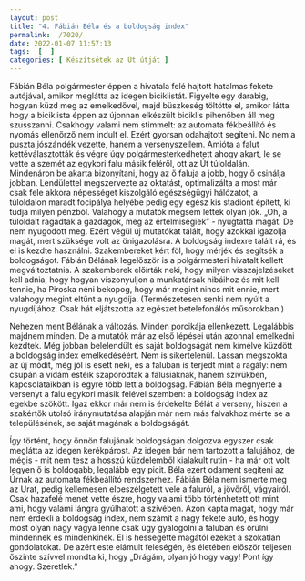 ```yaml
---
layout: post
title: "4. Fábián Béla és a boldogság index"
permalink:  /7020/ 
date: 2022-01-07 11:57:13
tags:  [  ] 
categories: [ Készítsétek az Út útját ]
---
```

Fábián Béla polgármester éppen a hivatala felé hajtott hatalmas fekete autójával, amikor meglátta az idegen biciklistát. Figyelte egy darabig, hogyan küzd meg az emelkedővel, majd büszkeség töltötte el, amikor látta hogy a biciklista éppen az újonnan elkészült biciklis pihenőben áll meg szusszanni. Csakhogy valami nem stimmelt: az automata fékbeállító és nyomás ellenőrző nem indult el. Ezért gyorsan odahajtott segíteni. No nem a puszta jószándék vezette, hanem a versenyszellem. Amióta a falut kettéválasztották és végre úgy polgármesterkedhetett ahogy akart, le se vette a szemét az egykori falu másik feléről, ott az Út túloldalán. Mindenáron be akarta bizonyítani, hogy az ő faluja a jobb, hogy ő csinálja jobban. Lendülettel megszervezte az oktatást, optimalizálta a most már csak fele akkora népességet kiszolgáló egészségügyi hálózatot, a túloldalon maradt focipálya helyébe pedig egy egész kis stadiont épített, ki tudja milyen pénzből. Valahogy a mutatók mégsem lettek olyan jók. „Oh, a túloldalt ragadtak a gazdagok, meg az értelmiségiek” - nyugtatta magát. De  nem nyugodott meg. Ezért végül új mutatókat talált, hogy azokkal igazolja magát, mert szüksége volt az önigazolásra. A boldogság indexre talált rá, és el is kezdte használni. Szakembereket kért föl, hogy mérjék és segítsék a boldogságot. Fábián Bélának legelőször is a polgármesteri hivatalt kellett megváltoztatnia. A szakemberek előírták neki, hogy milyen visszajelzéseket kell adnia, hogy hogyan viszonyuljon a munkatársak hibáihoz és mit kell tennie, ha Piroska néni bekopog, hogy már megint nincs mit ennie, mert valahogy megint eltűnt a nyugdíja. (Természetesen senki nem nyúlt a nyugdíjához. Csak hát eljátszotta az egészet betelefonálós műsorokban.) 

Nehezen ment Bélának a változás. Minden porcikája ellenkezett. Legalábbis majdnem minden. De a mutatók már az első lépései után azonnal emelkedni kezdtek. Még jobban belelendült és saját boldogságát nem kímélve küzdött a boldogság index emelkedéséért. Nem is sikertelenül. Lassan megszokta az új módit, még jól is esett neki, és a faluban is terjedt mint a ragály: nem csupán a vidám estéik szaporodtak a falusiaknak, hanem szívükben, kapcsolataikban is egyre több lett a boldogság. Fábián Béla megnyerte a versenyt a falu egykori másik felével szemben: a boldogság index az egekbe szökött. Igaz ekkor már nem is érdekelte Bélát a verseny, hiszen a szakértők utolsó iránymutatása alapján már nem más falvakhoz mérte se a településének, se saját magának a boldogságát.

Így történt, hogy önnön falujának boldogságán dolgozva egyszer csak meglátta az idegen kerékpárost. Az idegen bár nem tartozott a falujához, de mégis - mit nem tesz a hosszú küzdelemből kialakult rutin - ha már ott volt legyen ő is boldogabb, legalább egy picit. Béla ezért odament segíteni az Úrnak az automata fékbeállító rendszerhez. Fábián Béla nem ismerte meg az Urat, pedig kellemesen elbeszélgetett vele a faluról, a jövőről, vágyairól. Csak hazafelé menet vette észre, hogy valami több történhetett ott mint ami, hogy valami lángra gyúlhatott a szívében. Azon kapta magát, hogy már nem érdekli a boldogság index, nem számít a nagy fekete autó, és hogy most olyan nagy vágya lenne csak úgy gyalogolni a faluban és örülni mindennek és mindenkinek. El is hessegette magától ezeket a szokatlan gondolatokat. De azért este elámult feleségén, és életében először teljesen őszinte szívvel mondta ki, hogy „Drágám, olyan jó hogy vagy! Pont így ahogy. Szeretlek.”
